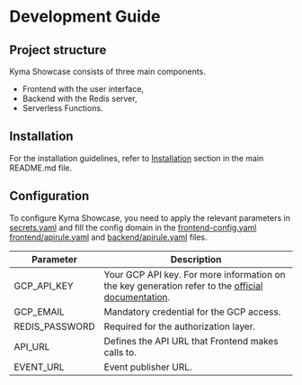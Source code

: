 # Development Guide

## Project structure

Kyma Showcase consists of three main components. 

- Frontend with the user interface,
- Backend with the Redis server,
- Serverless Functions.

## Installation

For the installation guidelines, refer to [Installation](../README.md#Installation) section in the main README.md file.

## Configuration

To configure Kyma Showcase, you need to apply the relevant parameters in [secrets.yaml](../resources/secrets.yaml) and fill the config domain in the [frontend-config.yaml](../resources/frontend/frontend-config.yaml) [frontend/apirule.yaml](../resources/frontend/apirule.yaml) and [backend/apirule.yaml](../resources/backend/apirule.yaml) files.


| Parameter | Description |
|-----------|-------------|
| GCP_API_KEY | Your GCP API key. For more information on the key generation refer to the [official documentation](https://cloud.google.com/docs/authentication/api-keys#creating_an_api_key). |
| GCP_EMAIL | Mandatory credential for the GCP access.|
| REDIS_PASSWORD | Required for the authorization layer. |
| API_URL | Defines the API URL that Frontend makes calls to. |
| EVENT_URL | Event publisher URL. |
